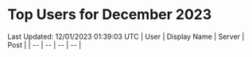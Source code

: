 # Top Users for December 2023
Last Updated: 12/01/2023 01:39:03 UTC
| User | Display Name | Server | Post |
| -- | -- | -- | -- |
